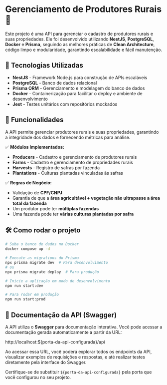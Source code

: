 # Gerenciamento de Produtores Rurais 🌱

Este projeto é uma API para gerenciar o cadastro de produtores rurais e suas propriedades. Ele foi desenvolvido utilizando **NestJS**, **PostgreSQL**, **Docker** e **Prisma**, seguindo as melhores práticas de **Clean Architecture**, código limpo e modularidade, garantindo escalabilidade e fácil manutenção.

## 🚀 Tecnologias Utilizadas

- **NestJS** - Framework Node.js para construção de APIs escaláveis
- **PostgreSQL** - Banco de dados relacional
- **Prisma ORM** - Gerenciamento e modelagem do banco de dados
- **Docker** - Containerização para facilitar o deploy e ambiente de desenvolvimento
- **Jest** - Testes unitários com repositórios mockados

## 📌 Funcionalidades

A API permite gerenciar produtores rurais e suas propriedades, garantindo a integridade dos dados e fornecendo métricas para análise.

✅ **Módulos Implementados:**

- **Producers** - Cadastro e gerenciamento de produtores rurais
- **Farms** - Cadastro e gerenciamento de propriedades rurais
- **Harvests** - Registro de safras por fazenda
- **Plantations** - Culturas plantadas vinculadas às safras

✅ **Regras de Negócio:**

- Validação de **CPF/CNPJ**
- Garantia de que a **área agricultável + vegetação não ultrapasse a área total da fazenda**
- Um produtor pode ter **múltiplas fazendas**
- Uma fazenda pode ter **várias culturas plantadas por safra**

<!-- ✅ **Dashboard:**

- Total de fazendas cadastradas
- Total de hectares registrados
- Gráficos de pizza:
  - **Distribuição de fazendas por estado**
  - **Distribuição de culturas plantadas**
  - **Uso do solo (área agricultável x vegetação)** -->

## 🛠️ Como rodar o projeto

```bash
# Suba o banco de dados no Docker
docker compose up -d

# Execute as migrations do Prisma
npx prisma migrate dev  # Para desenvolvimento
# ou
npx prisma migrate deploy  # Para produção

# Inicie a aplicação em modo de desenvolvimento
npm run start:dev

# Para rodar em produção
npm run start:prod
```

## 📑 Documentação da API (Swagger)

A API utiliza o **Swagger** para documentação interativa. Você pode acessar a documentação gerada automaticamente a partir da URL:

http://localhost:${porta-da-api-configurada}/api

Ao acessar essa URL, você poderá explorar todos os endpoints da API, visualizar exemplos de requisições e respostas, e até realizar testes diretamente pela interface do Swagger.

Certifique-se de substituir `${porta-da-api-configurada}` pela porta que você configurou no seu projeto.
